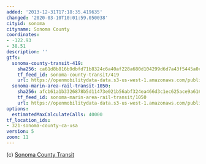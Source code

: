 ```yaml
---
added: '2013-12-31T17:18:35.419635'
changed: '2020-03-10T10:01:59.050038'
cityid: sonoma
cityname: Sonoma County
coordinates:
- -122.93
- 38.51
description: ''
gtfs:
  sonoma-county-transit-419:
    sha256: ca61d8b816b9dbfd71b8324c6a40af228a680d104299d6d7a43f5445a0c6bda3
    tf_feed_id: sonoma-county-transit/419
    url: https://openmobilitydata-data.s3-us-west-1.amazonaws.com/public/feeds/sonoma-county-transit/419/20200101/gtfs.zip
  sonoma-marin-area-rail-transit-1050:
    sha256: afcb61a1b3326878b5d11473e021b56abf324ea466d3c1ec625ace9a616697eb
    tf_feed_id: sonoma-marin-area-rail-transit/1050
    url: https://openmobilitydata-data.s3-us-west-1.amazonaws.com/public/feeds/sonoma-marin-area-rail-transit/1050/20200308/gtfs.zip
options:
  estimatedMaxCalculateCalls: 40000
tf_location_ids:
- 321-sonoma-county-ca-usa
version: 5
zoom: 11
---
```


(c) [Sonoma County Transit](http://www.sctransit.com/)
